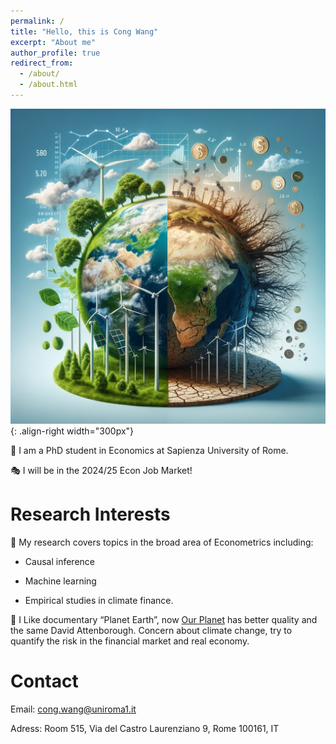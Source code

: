 ```yaml
---
permalink: /
title: "Hello, this is Cong Wang"
excerpt: "About me"
author_profile: true
redirect_from: 
  - /about/
  - /about.html
---
```


![pic about climate finance](/images/climate_finance.png){: .align-right width="300px"}

🐸 I am a PhD student in Economics at Sapienza University of Rome.

🎭 I will be in the 2024/25 Econ Job Market!

Research Interests
======
📝 My research covers topics in the broad area of Econometrics including:

+ Causal inference

+ Machine learning

+ Empirical studies in climate finance.

🐝 I Like documentary “Planet Earth”, now [Our Planet](https://www.ourplanet.com/en/) has better quality and the same David Attenborough. Concern about climate change, try to quantify the risk in the financial market and real economy.

Contact
======
Email: cong.wang@uniroma1.it


Adress: Room 515, Via del Castro Laurenziano 9, Rome 100161, IT